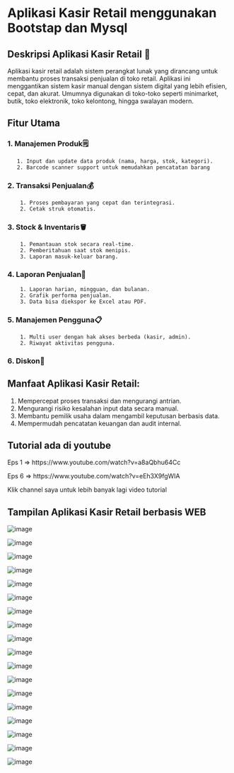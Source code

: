 # Aplikasi Kasir Retail menggunakan Bootstap dan Mysql

## **Deskripsi Aplikasi Kasir Retail** 🛒

Aplikasi kasir retail adalah sistem perangkat lunak yang dirancang untuk membantu proses transaksi penjualan di toko retail. Aplikasi ini menggantikan sistem kasir manual dengan sistem digital yang lebih efisien, cepat, dan akurat. Umumnya digunakan di toko-toko seperti minimarket, butik, toko elektronik, toko kelontong, hingga swalayan modern.

## Fitur Utama 
### 1. Manajemen Produk🗒️

       1. Input dan update data produk (nama, harga, stok, kategori).
       2. Barcode scanner support untuk memudahkan pencatatan barang
       
### 2. Transaksi Penjualan💰

        1. Proses pembayaran yang cepat dan terintegrasi.
        2. Cetak struk otomatis.
        
### 3. Stock & Inventaris🪣
        1. Pemantauan stok secara real-time.
        2. Pemberitahuan saat stok menipis.
        3. Laporan masuk-keluar barang.
        
### 4. Laporan Penjualan📓

        1. Laporan harian, mingguan, dan bulanan.
        2. Grafik performa penjualan.
        3. Data bisa diekspor ke Excel atau PDF.
        
### 5. Manajemen Pengguna📋
        1. Multi user dengan hak akses berbeda (kasir, admin).
        2. Riwayat aktivitas pengguna.
        
### 6. Diskon💯

## Manfaat Aplikasi Kasir Retail:
1. Mempercepat proses transaksi dan mengurangi antrian.
2. Mengurangi risiko kesalahan input data secara manual.
3. Membantu pemilik usaha dalam mengambil keputusan berbasis data.
4. Mempermudah pencatatan keuangan dan audit internal.

## Tutorial ada di youtube
<p>Eps 1 => https://www.youtube.com/watch?v=a8aQbhu64Cc</p>
<p>Eps 6 => https://www.youtube.com/watch?v=eEh3X9fgWIA</p>


Klik channel saya untuk lebih banyak lagi video tutorial

## Tampilan Aplikasi Kasir Retail berbasis WEB

![image](https://github.com/user-attachments/assets/db74a149-0ea3-4148-968b-12d554e8e803)

![image](https://github.com/user-attachments/assets/bc82337d-0257-45e4-8e99-ceb2fd29faea)

![image](https://github.com/user-attachments/assets/8dd46c09-0a3f-4b50-ac27-e11d976f0612)

![image](https://github.com/user-attachments/assets/6f4e4d66-8ad1-4920-9b46-afa52f32a969)

![image](https://github.com/user-attachments/assets/6ae7c05b-18e2-40d1-b00c-7b9976c3f512)

![image](https://github.com/user-attachments/assets/c4b77b6f-a1d5-467a-ae05-26ede6084b16)

![image](https://github.com/user-attachments/assets/a23ffc34-a230-4368-9aa2-2a706f5a8e22)

![image](https://github.com/user-attachments/assets/8de1fb36-9314-44f9-af5d-865c5dee0763)

![image](https://github.com/user-attachments/assets/36f3b843-48ce-4d23-8495-2714002c58be)

![image](https://github.com/user-attachments/assets/c1ea33d9-f7b4-4ca5-900d-69222993edb9)

![image](https://github.com/user-attachments/assets/d863bdbc-6492-4164-a3bb-66a71452adb1)

![image](https://github.com/user-attachments/assets/aa2ae8d0-cdab-43af-8c77-655689fd86d9)

![image](https://github.com/user-attachments/assets/108f1338-a1ec-4603-8bf0-855ea2814ab1)

![image](https://github.com/user-attachments/assets/2aaccbc1-db7d-4553-bc62-20e440500c96)

![image](https://github.com/user-attachments/assets/489367ea-a49a-4afa-a5f0-95035f086d8d)

![image](https://github.com/user-attachments/assets/99cc54ba-913f-4edd-b390-7e433127ddb4)

![image](https://github.com/user-attachments/assets/fb136822-7aa0-44ac-a060-2fbf1382461d)

![image](https://github.com/user-attachments/assets/93c82687-079d-4766-ba52-7b9111db209b)



